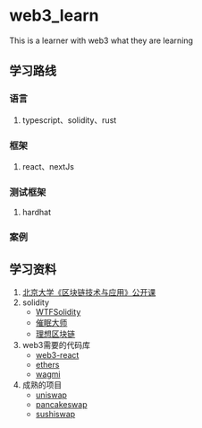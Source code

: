 # web3_learn
This is a learner with web3 what they are learning

## 学习路线
### 语言
1. typescript、solidity、rust
### 框架 
1. react、nextJs
### 测试框架
1. hardhat
### 案例


## 学习资料
1. [北京大学《区块链技术与应用》公开课](https://juejin.cn/post/7138072108516507661)
2. solidity
   - [WTFSolidity](https://link.juejin.cn/?target=https%3A%2F%2Fgithub.com%2FAmazingAng%2FWTFSolidity)
   - [催眠大师](https://link.juejin.cn/?target=https%3A%2F%2Fwww.youtube.com%2Fwatch%3Fv%3DXlJwBTIps_I%26list%3DPLV16oVzL15MS-Zw8a3eEOADwbHhm8GrMp)
   - [理想区块链](https://link.juejin.cn/?target=https%3A%2F%2Fwww.youtube.com%2Fwatch%3Fv%3DVvnkBCTjt94%26list%3DPLfdytmZZ4Yl3hTfeROY-ptgbdcXg9Pybl%26index%3D70)
3. web3需要的代码库
   - [web3-react](https://link.juejin.cn/?target=https%3A%2F%2Fgithub.com%2FUniswap%2Fweb3-react)
   - [ethers](https://link.juejin.cn/?target=https%3A%2F%2Fgithub.com%2Fethers-io%2Fethers.js)
   - [wagmi](https://link.juejin.cn/?target=https%3A%2F%2Fwagmi.sh%2F)  
4. 成熟的项目
   - [uniswap](https://link.juejin.cn/?target=https%3A%2F%2Fgithub.com%2FUniswap%2Fv2-core)
   - [pancakeswap](https://link.juejin.cn/?target=https%3A%2F%2Fpancakeswap.finance%2F)
   - [sushiswap]()